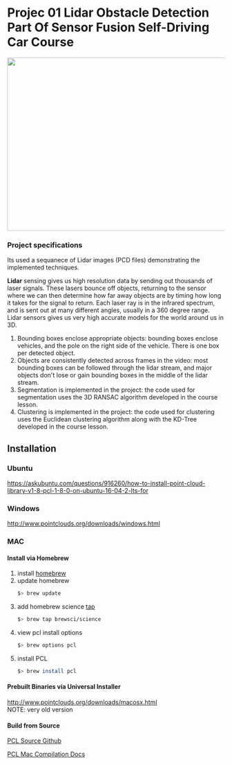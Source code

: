 # Projec 01 Lidar Obstacle Detection Part Of Sensor Fusion Self-Driving Car Course 

<img src="media/ObstacleDetectionFPS.gif" width="700" height="400" />

### Project specifications

Its used a sequanece of Lidar images (PCD files) demonstrating the implemented techniques.

**Lidar** sensing gives us high resolution data by sending out thousands of laser signals. These lasers bounce off objects, returning to the sensor where we can then determine how far away objects are by timing how long it takes for the signal to return. Each laser ray is in the infrared spectrum, and is sent out at many different angles, usually in a 360 degree range. Lidar sensors gives us very high accurate models for the world around us in 3D.

1. Bounding boxes enclose appropriate objects: bounding boxes enclose vehicles, and the pole on the right side of the vehicle. There is one box per detected object.
2. Objects are consistently detected across frames in the video: most bounding boxes can be followed through the lidar stream, and major objects don't lose or gain bounding boxes in the middle of the lidar stream.
3. Segmentation is implemented in the project: the code used for segmentation uses the 3D RANSAC algorithm developed in the course lesson. 
4. Clustering is implemented in the project: the code used for clustering uses the Euclidean clustering algorithm along with the KD-Tree developed in the course lesson.

## Installation

### Ubuntu 

https://askubuntu.com/questions/916260/how-to-install-point-cloud-library-v1-8-pcl-1-8-0-on-ubuntu-16-04-2-lts-for

### Windows 

http://www.pointclouds.org/downloads/windows.html

### MAC

#### Install via Homebrew
1. install [homebrew](https://brew.sh/)
2. update homebrew 
	```bash
	$> brew update
	```
3. add  homebrew science [tap](https://docs.brew.sh/Taps) 
	```bash
	$> brew tap brewsci/science
	```
4. view pcl install options
	```bash
	$> brew options pcl
	```
5. install PCL 
	```bash
	$> brew install pcl
	```

#### Prebuilt Binaries via Universal Installer
http://www.pointclouds.org/downloads/macosx.html  
NOTE: very old version 

#### Build from Source

[PCL Source Github](https://github.com/PointCloudLibrary/pcl)

[PCL Mac Compilation Docs](http://www.pointclouds.org/documentation/tutorials/compiling_pcl_macosx.php)
